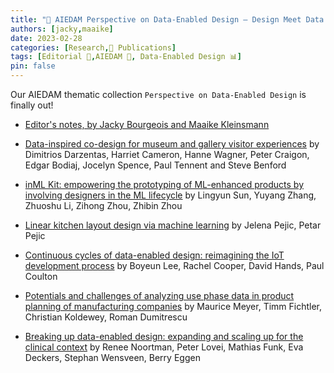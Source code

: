 ```yaml
---
title: "📜 AIEDAM Perspective on Data-Enabled Design – Design Meet Data Science"
authors: [jacky,maaike]
date: 2023-02-28
categories: [Research,📜 Publications]
tags: [Editorial 📕,AIEDAM 🎯, Data-Enabled Design 📊]
pin: false
---
```


Our AIEDAM thematic collection `Perspective on Data-Enabled Design` is finally out!

* [Editor's notes, by Jacky Bourgeois and Maaike Kleinsmann](https://www.cambridge.org/core/journals/ai-edam/article/aiedam-thematic-collection-a-perspective-on-dataenabled-design-design-meet-data-science/2EB40810BFE846DC05C293618E6199A6)

* [Data-inspired co-design for museum and gallery visitor experiences](https://www.cambridge.org/core/journals/ai-edam/article/datainspired-codesign-for-museum-and-gallery-visitor-experiences/F56D93C79E7875EB3A2E5828C40E6E4D) by Dimitrios Darzentas, Harriet Cameron, Hanne Wagner, Peter Craigon, Edgar Bodiaj, Jocelyn Spence, Paul Tennent and Steve Benford

* [inML Kit: empowering the prototyping of ML-enhanced products by involving designers in the ML lifecycle](https://www.cambridge.org/core/journals/ai-edam/article/inml-kit-empowering-the-prototyping-of-mlenhanced-products-by-involving-designers-in-the-ml-lifecycle/01367C8B6D2DB5A29D4CBC404CB21C2F) by Lingyun Sun, Yuyang Zhang, Zhuoshu Li, Zihong Zhou, Zhibin Zhou

* [Linear kitchen layout design via machine learning](https://www.cambridge.org/core/journals/ai-edam/article/linear-kitchen-layout-design-via-machine-learning/04FD1D9B1D72A4355EB7C3B3B2578F4F) by Jelena Pejic, Petar Pejic

* [Continuous cycles of data-enabled design: reimagining the IoT development process](https://www.cambridge.org/core/journals/ai-edam/article/continuous-cycles-of-dataenabled-design-reimagining-the-iot-development-process/E6F2CA1BA0DA8206F34C9F2C78085E27) by Boyeun Lee, Rachel Cooper, David Hands, Paul Coulton

* [Potentials and challenges of analyzing use phase data in product planning of manufacturing companies](https://www.cambridge.org/core/journals/ai-edam/article/potentials-and-challenges-of-analyzing-use-phase-data-in-product-planning-of-manufacturing-companies/656E89C90C0AA8DB6C4EC55CF64AF0A0) by Maurice Meyer, Timm Fichtler, Christian Koldewey, Roman Dumitrescu

* [Breaking up data-enabled design: expanding and scaling up for the clinical context](https://www.cambridge.org/core/journals/ai-edam/article/breaking-up-dataenabled-design-expanding-and-scaling-up-for-the-clinical-context/F90F97F5357D31FF7A15A27DF5921A24) by Renee Noortman, Peter Lovei, Mathias Funk, Eva Deckers, Stephan Wensveen, Berry Eggen